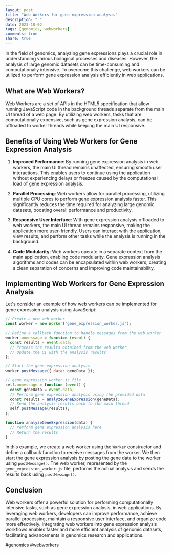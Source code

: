 ```yaml
---
layout: post
title: "Web Workers for gene expression analysis"
description: " "
date: 2023-10-02
tags: [genomics, webworkers]
comments: true
share: true
---
```


In the field of genomics, analyzing gene expressions plays a crucial role in understanding various biological processes and diseases. However, the analysis of large genomic datasets can be time-consuming and computationally intensive. To overcome this challenge, web workers can be utilized to perform gene expression analysis efficiently in web applications.

## What are Web Workers?

Web Workers are a set of APIs in the HTML5 specification that allow running JavaScript code in the background threads separate from the main UI thread of a web page. By utilizing web workers, tasks that are computationally expensive, such as gene expression analysis, can be offloaded to worker threads while keeping the main UI responsive.

## Benefits of Using Web Workers for Gene Expression Analysis

1. **Improved Performance**: By running gene expression analysis in web workers, the main UI thread remains unaffected, ensuring smooth user interactions. This enables users to continue using the application without experiencing delays or freezes caused by the computational load of gene expression analysis.

2. **Parallel Processing**: Web workers allow for parallel processing, utilizing multiple CPU cores to perform gene expression analysis faster. This significantly reduces the time required for analyzing large genomic datasets, boosting overall performance and productivity.

3. **Responsive User Interface**: With gene expression analysis offloaded to web workers, the main UI thread remains responsive, making the application more user-friendly. Users can interact with the application, view results, and perform other tasks while the analysis is running in the background.

4. **Code Modularity**: Web workers operate in a separate context from the main application, enabling code modularity. Gene expression analysis algorithms and codes can be encapsulated within web workers, creating a clean separation of concerns and improving code maintainability.

## Implementing Web Workers for Gene Expression Analysis

Let's consider an example of how web workers can be implemented for gene expression analysis using JavaScript:

```javascript
// Create a new web worker
const worker = new Worker("gene_expression_worker.js");

// Define a callback function to handle messages from the web worker
worker.onmessage = function (event) {
  const results = event.data;
  // Process the results obtained from the web worker
  // Update the UI with the analysis results
};

// Start the gene expression analysis
worker.postMessage({ data: geneData });

// gene_expression_worker.js file
self.onmessage = function (event) {
  const geneData = event.data;
  // Perform gene expression analysis using the provided data
  const results = analyzeGeneExpression(geneData);
  // Send the analysis results back to the main thread
  self.postMessage(results);
};

function analyzeGeneExpression(data) {
  // Perform gene expression analysis here
  // Return the results
}
```

In this example, we create a web worker using the `Worker` constructor and define a callback function to receive messages from the worker. We then start the gene expression analysis by posting the gene data to the worker using `postMessage()`. The web worker, represented by the `gene_expression_worker.js` file, performs the actual analysis and sends the results back using `postMessage()`.

## Conclusion

Web workers offer a powerful solution for performing computationally intensive tasks, such as gene expression analysis, in web applications. By leveraging web workers, developers can improve performance, achieve parallel processing, maintain a responsive user interface, and organize code more effectively. Integrating web workers into gene expression analysis workflows enables faster and more efficient analysis of genomic datasets, facilitating advancements in genomics research and applications.

#genomics #webworkers